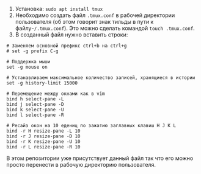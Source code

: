 1. Установка: `sudo apt install tmux`
2. Необходимо создать файл `.tmux.conf` в рабочей директории пользователя (об этом говорит знак тильды в пути к файлу`~/.tmux.conf`). Это можно сделать командой `touch .tmux.conf`.
4.  В созданный файл нужно вставить строки:
```
# Заменяем основной префикс ctrl+b на ctrl+g
# set -g prefix C-g

# Поддержка мыши
set -g mouse on

# Устанавливаем максимальное количество записей, хранящиеся в истории
set -g history-limit 15000

# Перемещение между окнами как в vim
bind h select-pane -L
bind j select-pane -D
bind k select-pane -U
bind l select-pane -R

# Ресайз окон на 10 едениц по зажатию заглавных клавиш H J K L
bind -r H resize-pane -L 10
bind -r J resize-pane -D 10
bind -r K resize-pane -U 10
bind -r L resize-pane -R 10
```
В этом репозитории уже  присутствует данный файл так что его можно просто перенести в рабочую директорию пользователя.